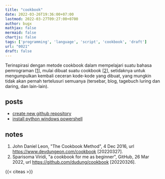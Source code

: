 ```yaml
---
title: "cookbook"
date: 2022-03-26T19:36:00+07:00
lastmod: 2022-03-27T09:27:00+0700
author: bugx
mathjax: false
mermaid: false
chartjs: false
tags: ['programming', 'language', 'script', 'cookbook', 'draft']
url: "0021"
draft: false
---
```

Terinspirasi dengan metode cookbook dalam mempelajari suatu bahasa pemrograman [[1](#r01)], mulai dibuat suatu cookbook [[2](#r02)], setidaknya untuk mengumpulkan kembali ceceran kode-kode yang dibuat, yang mungkin tidak akan pernah tertelusuri semuanya (tersebar, blog, tagebuch luring dan daring, dan lain-lain).


## posts
- [create new github repository](/bugx/0020)
- [install python windows powershell](/bugx/0018)


## notes
1. <a name='r01'>John Daniel Leon, "The Cookbook Method", 4 Dec 2016, url <https://www.devdungeon.com/cookbook> [20220327].
2. <a name='r02'>Sparisoma Viridi, "a cookbook for me as beginner", GitHub, 26 Mar 2022, url <https://github.com/dudung/cookbook> [20220326].

{{< citeas >}}
